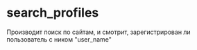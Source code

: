 # search_profiles
Производит поиск по сайтам, и смотрит, зарегистрирован ли пользователь с ником "user_name"
